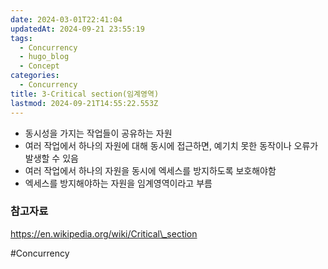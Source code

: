 ```yaml
---
date: 2024-03-01T22:41:04
updatedAt: 2024-09-21 23:55:19
tags:
  - Concurrency
  - hugo_blog
  - Concept
categories:
  - Concurrency
title: 3-Critical section(임계영역)
lastmod: 2024-09-21T14:55:22.553Z
---
```

* 동시성을 가지는 작업들이 공유하는 자원
* 여러 작업에서 하나의 자원에 대해 동시에 접근하면, 예기치 못한 동작이나 오류가 발생할 수 있음
* 여러 작업에서 하나의 자원을 동시에 엑세스를 방지하도록 보호해야함
* 엑세스를 방지해야하는 자원을 임계영역이라고 부름

### 참고자료

https://en.wikipedia.org/wiki/Critical\_section

\#Concurrency
